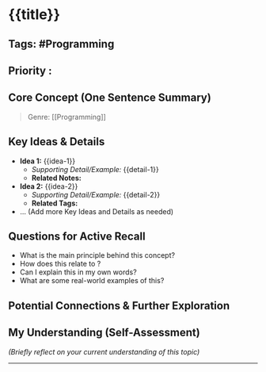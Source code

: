 
# {{title}}
## Tags: #Programming
## Priority :
## Core Concept (One Sentence Summary)

> Genre: [[Programming]]

## Key Ideas & Details

* **Idea 1:** {{idea-1}}
    * *Supporting Detail/Example:* {{detail-1}}
    * **Related Notes:** 
* **Idea 2:** {{idea-2}}
    * *Supporting Detail/Example:* {{detail-2}}
    * **Related Tags:**
* ... (Add more Key Ideas and Details as needed)






## Questions for Active Recall

* What is the main principle behind this concept?
* How does this relate to ?
* Can I explain this in my own words?
* What are some real-world examples of this?
## Potential Connections & Further Exploration



## My Understanding (Self-Assessment)

*(Briefly reflect on your current understanding of this topic)*

---
